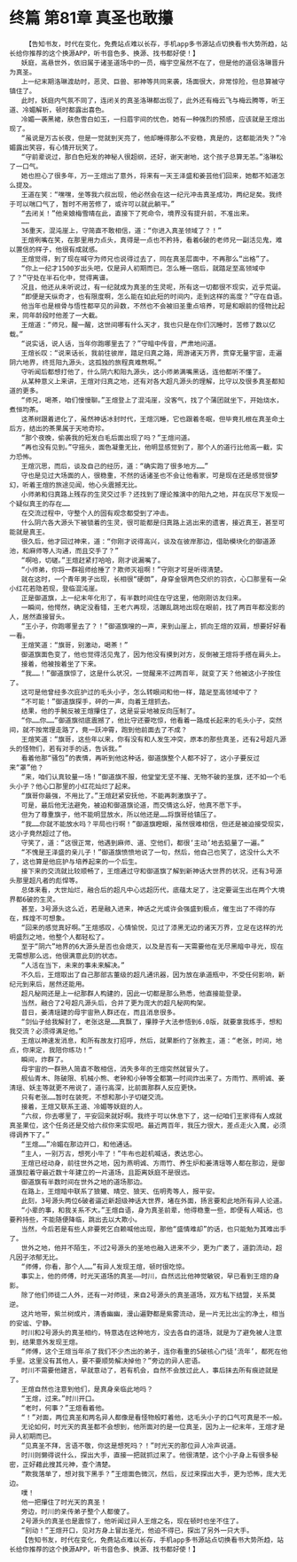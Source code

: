 # 终篇 第81章 真圣也敢攥
        【告知书友，时代在变化，免费站点难以长存，手机app多书源站点切换看书大势所趋，站长给你推荐的这个换源APP，听书音色多、换源、找书都好使！】
       妖庭，高悬世外，依旧属于诸圣道场中的一员，梅宇空虽然不在了，但是他的道侣洛琳晋升为真圣。
       上一纪末期洛琳渡劫时，恶灵、巨兽、邪神等共同来袭，场面很大，非常惊险，但总算被守镇住了。
       此时，妖庭内气氛不同了，连闭关的真圣洛琳都出现了，此外还有梅云飞与梅云腾等，听王道、冷媚解析，顿时都露出喜色。
       冷媚一袭黑裙，肤色雪白如玉，一扫眉宇间的忧色，她有一种强烈的预感，应该就是王煊出现了。
       “虽说是万古长夜，但是一觉就到天亮了，他却睡得那么不安稳，真是的，这都能消失？”冷媚露出笑容，有心情开玩笑了。
       “守前辈说过，那白色短发的神秘人很超纲，还好，谢天谢地，这个孩子总算无恙。”洛琳松了一口气。
       她也担心了很多年，万一王煊出了意外，将来有一天王泽盛和姜芸他们回来，她都不知道怎么提及。
       王道在笑：“嘿嘿，坐等我六叔出现，他必然会在这一纪元冲击真圣成功，两纪足矣。我终于可以喘口气了，暂时不用苦修了，或许可以就此躺平。”
       “去闭关！”他亲娘梅雪晴在此，直接下了死命令，境界没有提升前，不准出来。
       ……
       36重天，混沌崖上，守简直不敢相信，道：“你进入真圣领域了？！”
       王煊咧嘴在笑，在那里用力点头，真得是一点也不矜持，看着6破的老师兄一副活见鬼，难以置信的样子，他很有成就感。
       王煊觉得，到了现在喊守为师兄也说得过去了，同在真圣层面中，不再那么“出格”了。
       “你上一纪才1500岁出头吧，仅是异人初期而已，怎么睡一宿后，就踏足至高领域中了？”守处在半石化中，觉得离谱。
       况且，他还从未听说过，有一纪就成为真圣的生灵呢，所有这一切都很不现实，近乎荒诞。
       “即便是天纵奇才，也有限度啊，怎么能在如此短的时间内，走到这样的高度？”守在自语。
       他当年也是根骨与悟性都罕见的异数，不然也不会被旧圣重点培养，可是和眼前的怪物比起来，同年龄段时他差了一大截。
       王煊道：“师兄，醒一醒，这世间哪有什么天才，我也只是在你们沉睡时，苦修了数以亿载。”
       “说实话，说人话，当年你跑哪里去了？”守暗中传音，严肃地问道。
       王煊长叹：“说来话长，我前往彼岸，踏足归真之路，周游诸天万界，贯穿无量宇宙，走遍阴六地界，终觅阳九源头，这孤独的旅程真难熬啊。”
       守听闻后都想打他了，什么阴六和阳九源头，这小师弟满嘴黑话，连他都听不懂了。
       从某种意义上来讲，王煊对归真之地，还有对各大超凡源头的理解，比守以及很多真圣都知道的更多。
       “师兄，喝茶，咱们慢慢聊。”王煊登上了混沌崖，没客气，找了个蒲团就坐下，开始烧水，煮恒均茶。
       这茶树跟着进化了，虽然神话冰封时代，王煊沉睡，它也跟着冬眠，但毕竟扎根在真圣命土后方，结出的茶果属于天地奇珍。
       “那个夜晚，偷袭我的短发白毛后面出现了吗？”王煊问道。
       “再也没有见到。”守摇头，面色凝重无比，他明显感觉到了，那个人的道行比他高一截，实力恐怖。
       王煊沉思，而后，谈及自己的经历，道：“确实跑了很多地方……”
       守也是见过大场面的人，很稳重，不然的话诸圣也不会让他看家，可是现在还是感觉很梦幻，听着王煊的旅途见闻，他心头震撼无比。
       小师弟和归真路上残存的生灵交过手？还找到了理论推演中的阳九之地，并在灰尽下发现一个疑似真王的存在……
       在交流过程中，守整个人的固有观念都受到了冲击。
       什么阴六各大源头下被锁着的生灵，很可能都是归真路上逃出来的遗害，接近真王，甚至可能就是真王。
       很久后，他才回过神来，道：“你刚才说得高兴，谈及在彼岸那边，借助模块化的御道源池，和麻师等人沟通，而且交手了？”
       “啊哈，切磋。”王煊赶紧打哈哈，刚才说漏嘴了。
       “小师弟，你将一群祖师给捶了？欺师灭祖啊！”守刚才可是听得清楚。
       就在这时，一个青年男子出现，长相很“硬朗”，身穿金银两色交织的羽衣，心口那里有一朵小红花若隐若现，登临混沌崖。
       正是御道旗，上一纪末年化形了，有半数时间住在守这里，他刚刚访友归来。
       一瞬间，他愕然，确定没看错，王老六再现，活蹦乱跳地出现在眼前，找了两百年都没影的人，居然直接冒头。
       “王小子，你跑哪里去了？！”御道旗嗖的一声，来到山崖上，抓向王煊的双肩，想要好好看一看。
       王煊笑道：“旗哥，别激动，喝茶！”
       御道旗面色变了，他也觉得活见鬼了，因为他没有摸到对方，反倒被王煊将手搭在肩头上。
       接着，他被按着坐了下来。
       “我……！”御道旗惊了，这是什么状况，一觉醒来不过两百年，就变了天？他被这小子按住了。
       这可是他曾经多次庇护过的毛头小子，怎么转眼间和他一样，踏足至高领域中了？
       “不可能！”御道旗探手，砰的一声，向着王煊抓去。
       结果，他的手腕反被王煊攥住了，这是妥妥地被反向压制了。
       “你……你……”御道旗彻底震撼了，他比守还要吃惊，他看着一路成长起来的毛头小子，突然间，就不按常理走路了，竟一跃冲霄，跑到他前面去了不成？
       王煊笑道：“旗哥，这些年以来，你有没有和人发生冲突，原本的那些真圣，还有2号超凡源头的怪物们，若有对手的话，告诉我。”
       看着他那“骚包”的表情，再听到他这种话，御道旗整个人都不好了，这小子要反过来“罩”他？
       “来，咱们认真较量一场！”御道旗不服，他堂堂无坚不摧、无物不破的圣旗，还不如一个毛头小子？他心口那里的小红花灿烂了起来。
       “旗哥你最强，不用比了。”王煊赶紧安抚他，不能再刺激旗子了。
       可是，最后他无法避免，被迫和御道旗论道，而交情这么好，他真不愿下手。
       但为了尊重旗子，他不能明显放水，所以他还是……将旗哥给镇压了。
       “我……你就不能放水吗？平局也行啊！”御道旗瞪眼，虽然很难相信，但还是被迫接受现实，这小子竟然超过了他。
       守笑了，道：“这很正常，他遇到麻师、道、空他们，都很‘主动’地去掂量了一遍。”
       “不愧是王泽盛的亲儿子！”御道旗愤愤地说了一句，然后，他自己也笑了，这没什么大不了，这也算是他庇护与培养起来的一个后生。
       接下来的交流就比较顺畅了，王煊通过守和御道旗了解到新神话大世界的状况，还有3号源头那里超凡者的彪悍等。
       总体来看，大世灿烂，融合后的超凡中心远超历代，底蕴太足了，注定要诞生出在两个大境界都6破的生灵。
       甚至，3号源头这么近，若是融入进来，神话之光或许会强盛到极点，催生出了不得的存在，辉煌不可想象。
       “回来的感觉真好啊。”王煊感叹，心情愉悦，见过了漆黑无边的诸天万界，立足在这样的光明盛烈之地，他整个人都轻松了。
       至于“阴六”地界的6大源头是否也会熄灭，以及是否有一天需要他在无尽黑暗中寻光，现在无需想那么远，他很满意此刻的状态。
       “人活在当下，未来的事未来解决。”
       不久后，王煊取出了自己那部古董级的超凡通讯器，因为放在承道瓶中，不受任何影响，新纪元到来后，居然还能用。
       超凡秘网还是上一纪那群人构建的，因此一切都是那么熟悉，他直接能登录。
       当然，融合了2号超凡源头后，合并了更为庞大的超凡秘网构架。
       昔日，姜清瑶建的母宇宙熟人群还在，而且消息很多。
       “剑仙子给我解封了，老张这是……真飘了，攥脖子大法参悟到6.0版，就要拿我练手，想和我交流？必须得满足他。”
       王煊以神速发消息，和所有故友打招呼，然后，就果断约了张教主，道：“老张，时间，地点，你来定，我陪你练功！”
       瞬间，炸群了。
       母宇宙的一群熟人简直不敢相信，消失多年的王煊突然就冒头了。
       舰仙青木、陈破限、机械小熊、老钟和小钟等全都第一时间炸出来了。方雨竹、燕明诚、姜清瑶、妖主等就更不用说了，道行高深，比前面那群人反应更快。
       只有老张……暂时在装死，不想和那小子切磋交流。
       接着，王煊又联系王道、冷媚等妖庭的人。
       “六叔，你去哪里了，平安回来就好啊。我终于可以休息下了，这一纪咱们王家得有人成就真圣果位，这个任务还是交给六叔你来实现吧。最近两百年，我压力很大，差点走火入魔，必须得调养下了。”
       “王煊……”冷媚在那边开口，和他通话。
       “主人，一别万古，想死小牛了！”牛布也趁机喊话，表达忠心。
       王煊已经动身，前往世外之地，因为燕明诚、方雨竹、养生炉和姜清瑶等人都在那边，是御道旗拉着守最近数十年建立的一片道场，且距离妖庭不是很远。
       御道旗有半数时间在世外之地的道场那边。
       在路上，王煊暗中联系了狼獾、晴空、狼天、伍明秀等人，报平安。
       此刻，3号源头两位6破者逼近新超级神话大世界，堵在外面，扬言要和此地所有异人论道。
       “小辈的事，和我关系不大。”王煊自语，身为真圣前辈，他得稳重一些，即便有人喊话，也要矜持些，不能随便降临，跳出去以大欺小。
       当然，今后若是有些人非要死乞白赖喊他出现，那他“盛情难却”的话，也只能勉为其难出手了。
       世外之地，他并不陌生，不过2号源头的圣地也融入进来不少，更为广袤了，道韵流动，超凡因子浓郁无比。
       “师傅，你看，那个人……”有异人发现王煊，顿时很吃惊。
       事实上，他的师傅，时光天道场的真圣——时川，自然远比他神觉敏锐，早已看到王煊的身影。
       除了他们师徒二人外，还有一对师徒，来自2号源头的真圣道场，双方私下结盟，关系莫逆。
       这片地带，紫兰树成片，清香幽幽，漫山遍野都是紫雾流动，是一片无比出尘的净土，相当的安谧、宁静。
       时川和2号源头的真圣相约，特意选在这种地方，没去各自的道场，就是为了避免被人注意到，结果意外发现王煊。
       “师傅，这个王煊当年杀了我们不少杰出的弟子，连你看重的5破核心门徒‘流年’，都死在他手里。这里没有其他人，要不要顺势解决掉他？”旁边的异人密语。
       时川不需要他建言，早就意动了，若有机会，自然不会放过此人，事后抹去所有痕迹就是了。
       王煊自然也注意到他们，是真身亲临此地吗？
       “王煊，过来。”时川开口。
       “老时，何事？”王煊看着他。
       “！”对面，两位真圣和两名异人都像是看怪物般盯着他，这毛头小子的口气可真是不一般。
       无论如何，时光天的真圣都不会想到，他所面对的是一位真圣，因为上一纪末年，王煊才是异人初期而已。
       “见真圣不拜，言语不敬，你这是想死吗？！”时光天的那位异人冷声说道。
       时川则懒得说什么，探出大手，直接一把就抓过来了。他很清楚，这个小子身上有很多秘密，正好藉此搜其元神，查个清楚。
       “欺我落单了，想对我下黑手？”王煊面色微沉，然后，反过来探出大手，更为恐怖，庞大无边。
       噗！
       他一把攥住了时光天的真圣！
       旁边，时川的亲传弟子整个人都傻了。
       2号源头的真圣也是震惊了，他听闻过异人王煊之名，现在顿时也坐不住了。
       “别动！”王煊开口，见对方身上冒出圣光，他迫不得已，探出了另外一只大手。
       【告知书友，时代在变化，免费站点难以长存，手机app多书源站点切换看书大势所趋，站长给你推荐的这个换源APP，听书音色多、换源、找书都好使！】